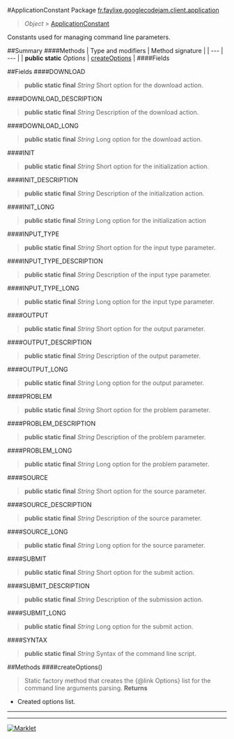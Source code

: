 #ApplicationConstant
Package [fr.faylixe.googlecodejam.client.application](README.md)<br>

> *Object* > [ApplicationConstant](ApplicationConstant.md)

<p>Constants used for managing command
 line parameters.</p>

##Summary
####Methods
| Type and modifiers | Method signature |
| --- | --- |
| **public static** *Options* | [createOptions](#createoptions) |
####Fields

##Fields
####DOWNLOAD
> **public static final** *String*
Short option for the download action.

####DOWNLOAD_DESCRIPTION
> **public static final** *String*
Description of the download action.

####DOWNLOAD_LONG
> **public static final** *String*
Long option for the download action.

####INIT
> **public static final** *String*
Short option for the initialization action.

####INIT_DESCRIPTION
> **public static final** *String*
Description of the initialization action.

####INIT_LONG
> **public static final** *String*
Long option for the initialization action

####INPUT_TYPE
> **public static final** *String*
Short option for the input type parameter.

####INPUT_TYPE_DESCRIPTION
> **public static final** *String*
Description of the input type parameter.

####INPUT_TYPE_LONG
> **public static final** *String*
Long option for the input type parameter.

####OUTPUT
> **public static final** *String*
Short option for the output parameter.

####OUTPUT_DESCRIPTION
> **public static final** *String*
Description of the output parameter.

####OUTPUT_LONG
> **public static final** *String*
Long option for the output parameter.

####PROBLEM
> **public static final** *String*
Short option for the problem parameter.

####PROBLEM_DESCRIPTION
> **public static final** *String*
Description of the problem parameter.

####PROBLEM_LONG
> **public static final** *String*
Long option for the problem parameter.

####SOURCE
> **public static final** *String*
Short option for the source parameter.

####SOURCE_DESCRIPTION
> **public static final** *String*
Description of the source parameter.

####SOURCE_LONG
> **public static final** *String*
Long option for the source parameter.

####SUBMIT
> **public static final** *String*
Short option for the submit action.

####SUBMIT_DESCRIPTION
> **public static final** *String*
Description of the submission action.

####SUBMIT_LONG
> **public static final** *String*
Long option for the submit action.

####SYNTAX
> **public static final** *String*
Syntax of the command line script.


##Methods
####createOptions()
> Static factory method that creates the {@link Options} list
 for the command line arguments parsing.
> **Returns**
* Created options list.


---

---

[![Marklet](https://img.shields.io/badge/Generated%20by-Marklet-green.svg)](https://github.com/Faylixe/marklet)